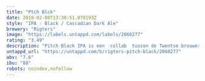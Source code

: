 ```yaml
---
title: "Ptch Blck"
date: 2019-02-08T13:30:51.078193Z
style: "IPA - Black / Cascadian Dark Ale"
brewery: "Rigters"
image: "https://labels.untappd.com/labels/2060277"
rating: "3.49"
description: "Pitch Black IPA is een  collab  tussen de Twentse brouwers Rigters en Rubelijn. Black IPA, dat kan toch niet? In Amerika denken ze van wel. India Pale Ale heeft van nature een koperachtige kleur en zeker geen zwarte zoals deze Pitch Black. Black IPA is een bier met de kleur van een stout en het smaakprofiel van een IPA. Door gebruik te bakenvan ontbitterende zwarte mout en typische Amerikaanse hopsoorten krijgt deze Pitch Black IPA een zeer uniek karakter."
untappd_url: "https://untappd.com/b/rigters-pitch-black/2060277"
abv: "7.6"
ibu: "88"
robots: noindex,nofollow
---
```

